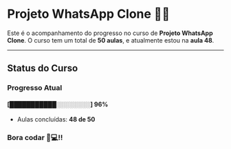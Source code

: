 # **Projeto WhatsApp Clone** 📱📞

Este é o acompanhamento do progresso no curso de **Projeto WhatsApp Clone**. 
O curso tem um total de **50 aulas**, e atualmente estou na **aula 48**.

---

## **Status do Curso**

### Progresso Atual  
#### [███████████░░░░░░░░] **96%**  
- Aulas concluídas: **48 de 50**  

### Bora codar 🚀💻!!

